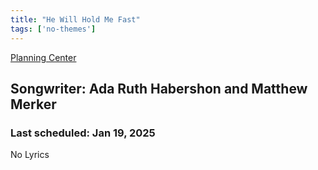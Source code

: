 ```yaml
---
title: "He Will Hold Me Fast"
tags: ['no-themes']
---
```


[Planning Center](https://services.planningcenteronline.com/songs/12092634)

## Songwriter: Ada Ruth Habershon and Matthew Merker
### Last scheduled: Jan 19, 2025          

No Lyrics
